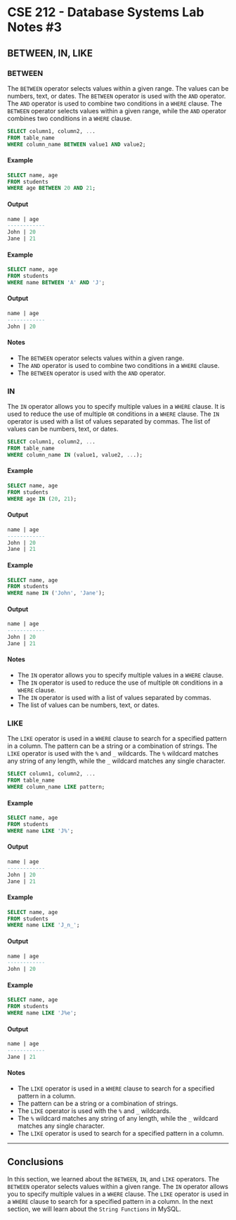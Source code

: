 # **CSE 212 - Database Systems Lab Notes #3**

## **BETWEEN, IN, LIKE**

### **BETWEEN**

The `BETWEEN` operator selects values within a given range. The values can be numbers, text, or dates. The `BETWEEN` operator is used with the `AND` operator. The `AND` operator is used to combine two conditions in a `WHERE` clause. The `BETWEEN` operator selects values within a given range, while the `AND` operator combines two conditions in a `WHERE` clause.

```sql
SELECT column1, column2, ...
FROM table_name
WHERE column_name BETWEEN value1 AND value2;
```

#### **Example**

```sql
SELECT name, age
FROM students
WHERE age BETWEEN 20 AND 21;
```

#### **Output**

```sql
name | age
------------
John | 20
Jane | 21
```

#### **Example**

```sql
SELECT name, age
FROM students
WHERE name BETWEEN 'A' AND 'J';
```

#### **Output**

```sql
name | age
------------
John | 20
```

#### **Notes**

- The `BETWEEN` operator selects values within a given range.
- The `AND` operator is used to combine two conditions in a `WHERE` clause.
- The `BETWEEN` operator is used with the `AND` operator.

### **IN**

The `IN` operator allows you to specify multiple values in a `WHERE` clause. It is used to reduce the use of multiple `OR` conditions in a `WHERE` clause. The `IN` operator is used with a list of values separated by commas. The list of values can be numbers, text, or dates.

```sql
SELECT column1, column2, ...
FROM table_name
WHERE column_name IN (value1, value2, ...);
```

#### **Example**

```sql
SELECT name, age
FROM students
WHERE age IN (20, 21);
```

#### **Output**

```sql
name | age
------------
John | 20
Jane | 21
```

#### **Example**

```sql
SELECT name, age
FROM students
WHERE name IN ('John', 'Jane');
```

#### **Output**

```sql
name | age
------------
John | 20
Jane | 21
```

#### **Notes**

- The `IN` operator allows you to specify multiple values in a `WHERE` clause.
- The `IN` operator is used to reduce the use of multiple `OR` conditions in a `WHERE` clause.
- The `IN` operator is used with a list of values separated by commas.
- The list of values can be numbers, text, or dates.

### **LIKE**

The `LIKE` operator is used in a `WHERE` clause to search for a specified pattern in a column. The pattern can be a string or a combination of strings. The `LIKE` operator is used with the `%` and `_` wildcards. The `%` wildcard matches any string of any length, while the `_` wildcard matches any single character.

```sql
SELECT column1, column2, ...
FROM table_name
WHERE column_name LIKE pattern;
```

#### **Example**

```sql
SELECT name, age
FROM students
WHERE name LIKE 'J%';
```

#### **Output**

```sql
name | age
------------
John | 20
Jane | 21
```

#### **Example**

```sql
SELECT name, age
FROM students
WHERE name LIKE 'J_n_';
```

#### **Output**

```sql
name | age
------------
John | 20
```

#### Example

```sql
SELECT name, age
FROM students
WHERE name LIKE 'J%e';
```

#### Output

```sql
name | age
------------
Jane | 21
```

#### **Notes**

- The `LIKE` operator is used in a `WHERE` clause to search for a specified pattern in a column.
- The pattern can be a string or a combination of strings.
- The `LIKE` operator is used with the `%` and `_` wildcards.
- The `%` wildcard matches any string of any length, while the `_` wildcard matches any single character.
- The `LIKE` operator is used to search for a specified pattern in a column.

---

## **Conclusions**

In this section, we learned about the `BETWEEN`, `IN`, and `LIKE` operators. The `BETWEEN` operator selects values within a given range. The `IN` operator allows you to specify multiple values in a `WHERE` clause. The `LIKE` operator is used in a `WHERE` clause to search for a specified pattern in a column. In the next section, we will learn about the `String Functions` in MySQL.

